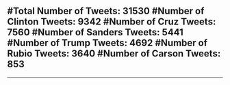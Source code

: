 #Total Number of Tweets: 31530 
#Number of Clinton Tweets: 9342
#Number of Cruz Tweets: 7560
#Number of Sanders Tweets: 5441
#Number of Trump Tweets: 4692
#Number of Rubio Tweets: 3640
#Number of Carson Tweets: 853
---
---
